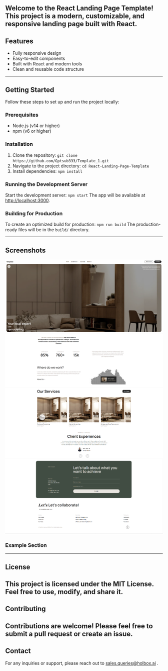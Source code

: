 ## Welcome to the React Landing Page Template! This project is a modern, customizable, and responsive landing page built with React.

## Features

- Fully responsive design
- Easy-to-edit components
- Built with React and modern tools
- Clean and reusable code structure

---

## Getting Started

Follow these steps to set up and run the project locally:

### Prerequisites

- Node.js (v14 or higher)
- npm (v6 or higher)

### Installation

1. Clone the repository: `git clone https://github.com/Gptsub333/Template_1.git`
2. Navigate to the project directory: `cd React-Landing-Page-Template`
3. Install dependencies: `npm install`

### Running the Development Server

Start the development server: `npm start`
The app will be available at [http://localhost:3000](http://localhost:3000).

### Building for Production

To create an optimized build for production: `npm run build`
The production-ready files will be in the `build/` directory.

---

## Screenshots

![alt text](image.png)
![alt text](image-4.png)
![alt text](image-5.png)
![alt text](image-3.png)

### Example Section

---

## License

## This project is licensed under the MIT License. Feel free to use, modify, and share it.

## Contributing

## Contributions are welcome! Please feel free to submit a pull request or create an issue.

## Contact

For any inquiries or support, please reach out to sales.queries@holbox.ai .
